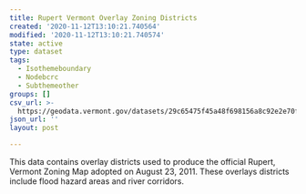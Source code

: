 ```yaml
---
title: Rupert Vermont Overlay Zoning Districts
created: '2020-11-12T13:10:21.740564'
modified: '2020-11-12T13:10:21.740574'
state: active
type: dataset
tags:
  - Isothemeboundary
  - Nodebcrc
  - Subthemeother
groups: []
csv_url: >-
  https://geodata.vermont.gov/datasets/29c65475f45a48f698156a8c92e2e70f_0.csv?outSR=%7B%22latestWkid%22%3A3857%2C%22wkid%22%3A102100%7D
json_url: ''
layout: post

---
```

This data contains overlay districts used to produce the official Rupert, Vermont Zoning Map adopted on August 23, 2011.  These overlays districts include flood hazard areas and river corridors.
